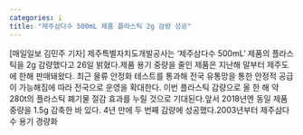 ```yaml
---
categories: i
title: "제주삼다수 500mL 제품 플라스틱 2g 감량 성공"
---
```

[매일일보 김민주 기자] 제주특별자치도개발공사는 ‘제주삼다수 500mL’ 제품의 플라스틱을 2g 감량했다고 26일 밝혔다.제품 용기 중량을 줄인 제품은 지난해 말부터 제주도에 한해 판매돼왔다. 최근 물류 안정화 테스트를 통과해 전국 유통망을 통한 안정적 공급이 가능해짐에 따라 전국으로 운영을 확대한다. 이번 플라스틱 감량으로 올 한 해 약 280t의 플라스틱 폐기물 절감 효과를 누릴 것으로 기대된다.앞서 2018년엔 동일 제품 중량을 1.5g 감축한 바 있다. 4년 만에 두 번째 감량에 성공했다.2003년부터 제주삼다수 용기 경량화
